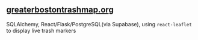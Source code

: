 ## [greaterbostontrashmap.org](https://greaterbostontrashmap.org)

SQLAlchemy, React/Flask/PostgreSQL(via Supabase), using `react-leaflet` to display live trash markers
